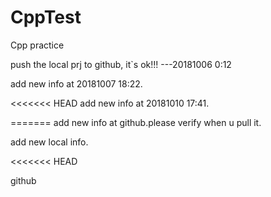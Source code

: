 # CppTest
Cpp practice

push the local prj to github, it`s ok!!!  ---20181006 0:12


add new info at 20181007 18:22.

<<<<<<< HEAD
add new info at 20181010 17:41.

=======
add new info at github.please verify when u pull it.

add new local info.

<<<<<<< HEAD

github
